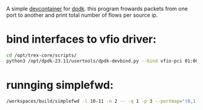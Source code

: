 A simple [devcontainer](https://code.visualstudio.com/docs/devcontainers/containers) for [dpdk](https://www.dpdk.org/). this program frowards packets from one port to another and print total number of flows per source ip.
# bind interfaces to vfio driver:
```bash
cd /opt/trex-core/scripts/
python3 /opt/dpdk-23.11/usertools/dpdk-devbind.py --bind vfio-pci 01:00.0 01:00.1
```
# runnging simplefwd:
```bash
/workspaces/build/simplefwd -l 10-11 -n 2 -- -q 1 -p 3 --portmap="(0,1)"
```